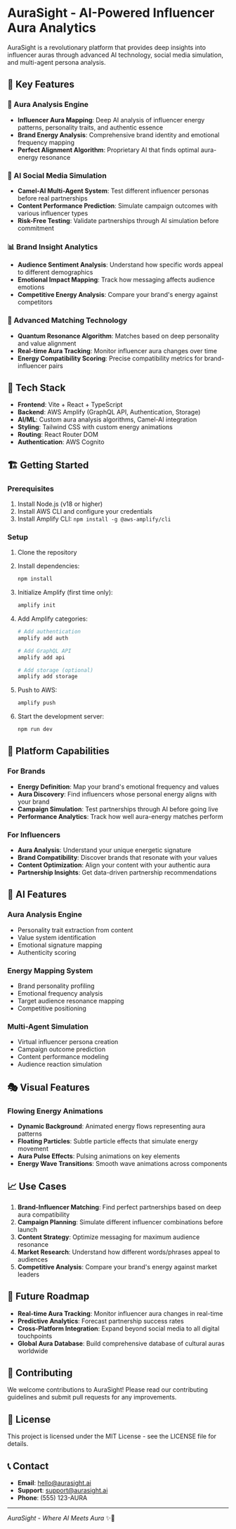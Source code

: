 # AuraSight - AI-Powered Influencer Aura Analytics

AuraSight is a revolutionary platform that provides deep insights into influencer auras through advanced AI technology, social media simulation, and multi-agent persona analysis.

## 🌟 Key Features

### 🔮 Aura Analysis Engine
- **Influencer Aura Mapping**: Deep AI analysis of influencer energy patterns, personality traits, and authentic essence
- **Brand Energy Analysis**: Comprehensive brand identity and emotional frequency mapping
- **Perfect Alignment Algorithm**: Proprietary AI that finds optimal aura-energy resonance

### 🤖 AI Social Media Simulation
- **Camel-AI Multi-Agent System**: Test different influencer personas before real partnerships
- **Content Performance Prediction**: Simulate campaign outcomes with various influencer types
- **Risk-Free Testing**: Validate partnerships through AI simulation before commitment

### 📊 Brand Insight Analytics
- **Audience Sentiment Analysis**: Understand how specific words appeal to different demographics
- **Emotional Impact Mapping**: Track how messaging affects audience emotions
- **Competitive Energy Analysis**: Compare your brand's energy against competitors

### 🎯 Advanced Matching Technology
- **Quantum Resonance Algorithm**: Matches based on deep personality and value alignment
- **Real-time Aura Tracking**: Monitor influencer aura changes over time
- **Energy Compatibility Scoring**: Precise compatibility metrics for brand-influencer pairs

## 🚀 Tech Stack

- **Frontend**: Vite + React + TypeScript
- **Backend**: AWS Amplify (GraphQL API, Authentication, Storage)
- **AI/ML**: Custom aura analysis algorithms, Camel-AI integration
- **Styling**: Tailwind CSS with custom energy animations
- **Routing**: React Router DOM
- **Authentication**: AWS Cognito

## 🏗️ Getting Started

### Prerequisites

1. Install Node.js (v18 or higher)
2. Install AWS CLI and configure your credentials
3. Install Amplify CLI: `npm install -g @aws-amplify/cli`

### Setup

1. Clone the repository
2. Install dependencies:
   ```bash
   npm install
   ```

3. Initialize Amplify (first time only):
   ```bash
   amplify init
   ```

4. Add Amplify categories:
   ```bash
   # Add authentication
   amplify add auth
   
   # Add GraphQL API
   amplify add api
   
   # Add storage (optional)
   amplify add storage
   ```

5. Push to AWS:
   ```bash
   amplify push
   ```

6. Start the development server:
   ```bash
   npm run dev
   ```

## 🎨 Platform Capabilities

### For Brands
- **Energy Definition**: Map your brand's emotional frequency and values
- **Aura Discovery**: Find influencers whose personal energy aligns with your brand
- **Campaign Simulation**: Test partnerships through AI before going live
- **Performance Analytics**: Track how well aura-energy matches perform

### For Influencers
- **Aura Analysis**: Understand your unique energetic signature
- **Brand Compatibility**: Discover brands that resonate with your values
- **Content Optimization**: Align your content with your authentic aura
- **Partnership Insights**: Get data-driven partnership recommendations

## 🧠 AI Features

### Aura Analysis Engine
- Personality trait extraction from content
- Value system identification
- Emotional signature mapping
- Authenticity scoring

### Energy Mapping System
- Brand personality profiling
- Emotional frequency analysis
- Target audience resonance mapping
- Competitive positioning

### Multi-Agent Simulation
- Virtual influencer persona creation
- Campaign outcome prediction
- Content performance modeling
- Audience reaction simulation

## 🎭 Visual Features

### Flowing Energy Animations
- **Dynamic Background**: Animated energy flows representing aura patterns
- **Floating Particles**: Subtle particle effects that simulate energy movement
- **Aura Pulse Effects**: Pulsing animations on key elements
- **Energy Wave Transitions**: Smooth wave animations across components

## 📈 Use Cases

1. **Brand-Influencer Matching**: Find perfect partnerships based on deep aura compatibility
2. **Campaign Planning**: Simulate different influencer combinations before launch
3. **Content Strategy**: Optimize messaging for maximum audience resonance
4. **Market Research**: Understand how different words/phrases appeal to audiences
5. **Competitive Analysis**: Compare your brand's energy against market leaders

## 🔮 Future Roadmap

- **Real-time Aura Tracking**: Monitor influencer aura changes in real-time
- **Predictive Analytics**: Forecast partnership success rates
- **Cross-Platform Integration**: Expand beyond social media to all digital touchpoints
- **Global Aura Database**: Build comprehensive database of cultural auras worldwide

## 🤝 Contributing

We welcome contributions to AuraSight! Please read our contributing guidelines and submit pull requests for any improvements.

## 📄 License

This project is licensed under the MIT License - see the LICENSE file for details.

## 📞 Contact

- **Email**: hello@aurasight.ai
- **Support**: support@aurasight.ai
- **Phone**: (555) 123-AURA

---

*AuraSight - Where AI Meets Aura* ✨🔮